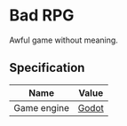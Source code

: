 # Bad RPG
 Awful game without meaning.

## Specification

| Name        | Value                                                      |
| ----------- | ---------------------------------------------------------- |
| Game engine | [Godot](https://en.wikipedia.org/wiki/Godot_(game_engine)) |